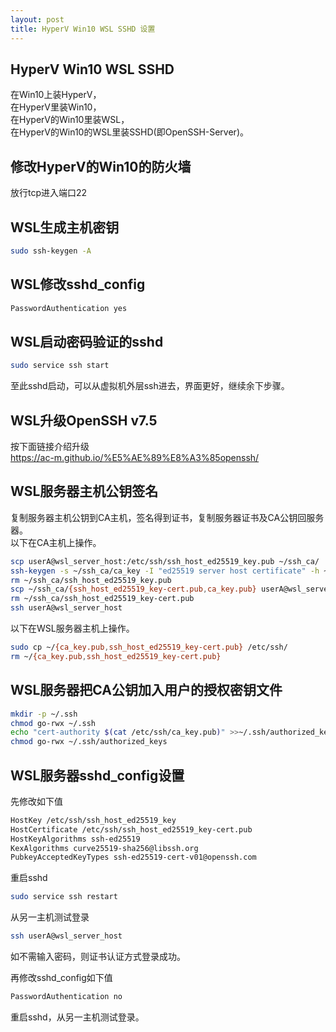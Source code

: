 ```yaml
---
layout: post
title: HyperV Win10 WSL SSHD 设置
---
```


## HyperV Win10 WSL SSHD

在Win10上装HyperV，  
在HyperV里装Win10，  
在HyperV的Win10里装WSL，  
在HyperV的Win10的WSL里装SSHD(即OpenSSH-Server)。  


## 修改HyperV的Win10的防火墙

放行tcp进入端口22


## WSL生成主机密钥

```bash
sudo ssh-keygen -A
```

## WSL修改sshd_config

```bash
PasswordAuthentication yes
```


## WSL启动密码验证的sshd

```bash
sudo service ssh start
```
至此sshd启动，可以从虚拟机外层ssh进去，界面更好，继续余下步骤。


## WSL升级OpenSSH v7.5

按下面链接介绍升级  
<https://ac-m.github.io/%E5%AE%89%E8%A3%85openssh/>


## WSL服务器主机公钥签名

复制服务器主机公钥到CA主机，签名得到证书，复制服务器证书及CA公钥回服务器。  
以下在CA主机上操作。
```bash
scp userA@wsl_server_host:/etc/ssh/ssh_host_ed25519_key.pub ~/ssh_ca/
ssh-keygen -s ~/ssh_ca/ca_key -I "ed25519 server host certificate" -h ~/ssh_ca/ssh_host_ed25519_key.pub
rm ~/ssh_ca/ssh_host_ed25519_key.pub
scp ~/ssh_ca/{ssh_host_ed25519_key-cert.pub,ca_key.pub} userA@wsl_server_host:
rm ~/ssh_ca/ssh_host_ed25519_key-cert.pub
ssh userA@wsl_server_host
```

以下在WSL服务器主机上操作。
```bash
sudo cp ~/{ca_key.pub,ssh_host_ed25519_key-cert.pub} /etc/ssh/
rm ~/{ca_key.pub,ssh_host_ed25519_key-cert.pub}
```

## WSL服务器把CA公钥加入用户的授权密钥文件

```bash
mkdir -p ~/.ssh
chmod go-rwx ~/.ssh
echo "cert-authority $(cat /etc/ssh/ca_key.pub)" >>~/.ssh/authorized_keys
chmod go-rwx ~/.ssh/authorized_keys
```


## WSL服务器sshd_config设置

先修改如下值
```bash
HostKey /etc/ssh/ssh_host_ed25519_key
HostCertificate /etc/ssh/ssh_host_ed25519_key-cert.pub
HostKeyAlgorithms ssh-ed25519
KexAlgorithms curve25519-sha256@libssh.org
PubkeyAcceptedKeyTypes ssh-ed25519-cert-v01@openssh.com
```

重启sshd
```bash
sudo service ssh restart
```

从另一主机测试登录
```bash
ssh userA@wsl_server_host
```
如不需输入密码，则证书认证方式登录成功。

再修改sshd_config如下值
```bash
PasswordAuthentication no
```

重启sshd，从另一主机测试登录。
